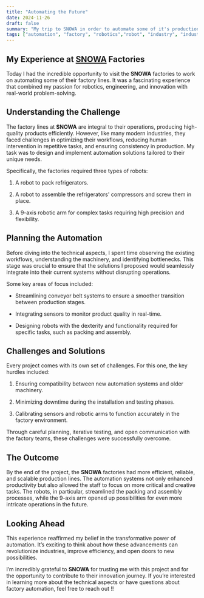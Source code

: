 ```yaml
---
title: "Automating the Future"
date: 2024-11-26
draft: false
summary: "My trip to SNOWA in order to automate some of it's production"
tags: ["automation", "factory", "robotics","robot", "industry", "industrial robots"]
---
```


## My Experience at [SNOWA](https://en.wikipedia.org/wiki/Snowa) Factories

Today I had the incredible opportunity to visit the **SNOWA** factories to work on automating some of their factory lines. It was a fascinating experience that combined my passion for robotics, engineering, and innovation with real-world problem-solving.

## Understanding the Challenge

The factory lines at **SNOWA** are integral to their operations, producing high-quality products efficiently. However, like many modern industries, they faced challenges in optimizing their workflows, reducing human intervention in repetitive tasks, and ensuring consistency in production. My task was to design and implement automation solutions tailored to their unique needs.

Specifically, the factories required three types of robots:

1. A robot to pack refrigerators.

2. A robot to assemble the refrigerators' compressors and screw them in place.

3. A 9-axis robotic arm for complex tasks requiring high precision and flexibility.

## Planning the Automation

Before diving into the technical aspects, I spent time observing the existing workflows, understanding the machinery, and identifying bottlenecks. This stage was crucial to ensure that the solutions I proposed would seamlessly integrate into their current systems without disrupting operations.

Some key areas of focus included:

* Streamlining conveyor belt systems to ensure a smoother transition between production stages.

* Integrating sensors to monitor product quality in real-time.

* Designing robots with the dexterity and functionality required for specific tasks, such as packing and assembly.


## Challenges and Solutions

Every project comes with its own set of challenges. For this one, the key hurdles included:

1. Ensuring compatibility between new automation systems and older machinery.

2. Minimizing downtime during the installation and testing phases.

3. Calibrating sensors and robotic arms to function accurately in the factory environment.

Through careful planning, iterative testing, and open communication with the factory teams, these challenges were successfully overcome.

## The Outcome

By the end of the project, the **SNOWA** factories had more efficient, reliable, and scalable production lines. The automation systems not only enhanced productivity but also allowed the staff to focus on more critical and creative tasks. The robots, in particular, streamlined the packing and assembly processes, while the 9-axis arm opened up possibilities for even more intricate operations in the future.

## Looking Ahead

This experience reaffirmed my belief in the transformative power of automation. It’s exciting to think about how these advancements can revolutionize industries, improve efficiency, and open doors to new possibilities.

I’m incredibly grateful to **SNOWA** for trusting me with this project and for the opportunity to contribute to their innovation journey. If you’re interested in learning more about the technical aspects or have questions about factory automation, feel free to reach out !!